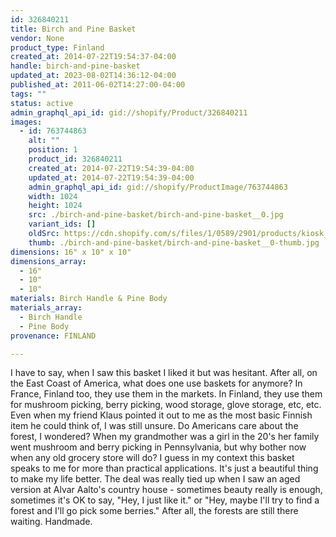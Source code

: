 ```yaml
---
id: 326840211
title: Birch and Pine Basket
vendor: None
product_type: Finland
created_at: 2014-07-22T19:54:37-04:00
handle: birch-and-pine-basket
updated_at: 2023-08-02T14:36:12-04:00
published_at: 2011-06-02T14:27:00-04:00
tags: ""
status: active
admin_graphql_api_id: gid://shopify/Product/326840211
images:
  - id: 763744863
    alt: ""
    position: 1
    product_id: 326840211
    created_at: 2014-07-22T19:54:39-04:00
    updated_at: 2014-07-22T19:54:39-04:00
    admin_graphql_api_id: gid://shopify/ProductImage/763744863
    width: 1024
    height: 1024
    src: ./birch-and-pine-basket/birch-and-pine-basket__0.jpg
    variant_ids: []
    oldSrc: https://cdn.shopify.com/s/files/1/0589/2901/products/kiosk_fi_basket.jpeg?v=1406073279
    thumb: ./birch-and-pine-basket/birch-and-pine-basket__0-thumb.jpg
dimensions: 16" x 10" x 10"
dimensions_array:
  - 16"
  - 10"
  - 10"
materials: Birch Handle & Pine Body
materials_array:
  - Birch Handle
  - Pine Body
provenance: FINLAND

---
```


I have to say, when I saw this basket I liked it but was hesitant. After all, on the East Coast of America, what does one use baskets for anymore? In France, Finland too, they use them in the markets. In Finland, they use them for mushroom picking, berry picking, wood storage, glove storage, etc, etc. Even when my friend Klaus pointed it out to me as the most basic Finnish item he could think of, I was still unsure. Do Americans care about the forest, I wondered? When my grandmother was a girl in the 20's her family went mushroom and berry picking in Pennsylvania, but why bother now when any old grocery store will do? I guess in my context this basket speaks to me for more than practical applications. It's just a beautiful thing to make my life better. The deal was really tied up when I saw an aged version at Alvar Aalto's country house - sometimes beauty really is enough, sometimes it's OK to say, "Hey, I just like it." or "Hey, maybe I'll try to find a forest and I'll go pick some berries." After all, the forests are still there waiting. Handmade.